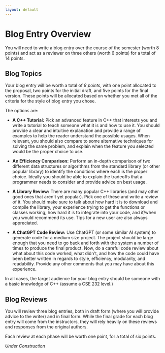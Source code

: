```yaml
---
layout: default
---
```


# Blog Entry Overview

You will need to write a blog entry over the course of the semester (worth 8 points) and act as a reviewer on three others (worth 6 points) for a total of 14 points.

## Blog Topics

Your blog entry will be worth a total of *8 points*, with one point allocated to the proposal, two points for the initial draft, and five points for the final version.  These points will be allocated based on whether you met all of the criteria for the style of blog entry you chose.

The options are:

+ **A C++ Tutorial:** Pick an advanced feature in C++ that interests you and write a tutorial to teach someone what it is and how to use it.  You should provide a clear and intuitive explanation and provide a range of examples to help the reader understand the possible usages.  When relevant, you should also compare to some alternative techniques for solving the same problem, and explain when the feature you selected would be the proper choice to use.

+ **An Efficiency Comparison:** Perform an in-depth comparison of two different data structures or algorithms from the standard library (or other popular library) to identify the conditions where each is the proper choice.  Ideally you should be able to explain the tradeoffs that a programmer needs to consider and provide advice on best usage.

+ **A Library Review:** There are many popular C++ libraries (and may other good ones that aren't yet popular).  Pick one of these and write a review of it.  You should make sure to talk about how hard it is to download and compile the library, your experience trying to get the functions or classes working, how hard it is to integrate into your code, and if/when you would recommend its use.  Tips for a new user are also always appreciated.

+ **A ChatGPT Code Review:** Use ChatGPT (or some similar AI system) to generate code for a medium size project.  The project should be large enough that you need to go back and forth with the system a number of times to produce the final product.  Now, do a careful code review about what about this code worked, what didn't, and how the code could have been better written in regards to style, efficiency, modularity, and readability.  Provide any other comments that you may have about this experience.

In all cases, the target audience for your blog entry should be someone with a basic knowledge of C++ (assume a CSE 232 level.)

## Blog Reviews

You will review three blog entries, both in draft form (where you will provide advice to the writer) and in final form.  While the final grade for each blog entry will come from the instructors, they will rely heavily on these reviews and responses from the original authors.

Each review at each phase will be worth one point, for a total of six points.


*Under Construction*
